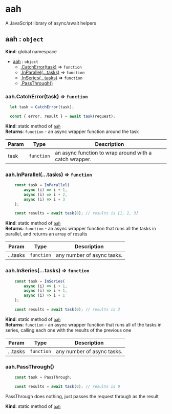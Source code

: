 # aah
A JavaScript library of async/await helpers

<a name="aah"></a>

## aah : <code>object</code>
**Kind**: global namespace  

* [aah](#aah) : <code>object</code>
    * [.CatchError(task)](#aah.CatchError) ⇒ <code>function</code>
    * [.InParallel(...tasks)](#aah.InParallel) ⇒ <code>function</code>
    * [.InSeries(...tasks)](#aah.InSeries) ⇒ <code>function</code>
    * [.PassThrough()](#aah.PassThrough)

<a name="aah.CatchError"></a>

### aah.CatchError(task) ⇒ <code>function</code>
```javascript
  let task = CatchError(task);

  const { error, result } = await task(request);
```

**Kind**: static method of [<code>aah</code>](#aah)  
**Returns**: <code>function</code> - an async wrapper function around the task  

| Param | Type | Description |
| --- | --- | --- |
| task | <code>function</code> | an async function to wrap around with a catch wrapper. |

<a name="aah.InParallel"></a>

### aah.InParallel(...tasks) ⇒ <code>function</code>
```javascript
	const task = InParallel(
		async (i) => i + 1,
		async (i) => i + 2,
		async (i) => i + 3
	);

	const results = await task(0); // results is [1, 2, 3]
```

**Kind**: static method of [<code>aah</code>](#aah)  
**Returns**: <code>function</code> - an async wrapper function that runs all the tasks in parallel, and returns an array of results  

| Param | Type | Description |
| --- | --- | --- |
| ...tasks | <code>function</code> | any number of async tasks. |

<a name="aah.InSeries"></a>

### aah.InSeries(...tasks) ⇒ <code>function</code>
```javascript
	const task = InSeries(
		async (i) => i + 1,
		async (i) => i + 1,
		async (i) => i + 1
	);

	const results = await task(0); // results is 3
```

**Kind**: static method of [<code>aah</code>](#aah)  
**Returns**: <code>function</code> - an async wrapper function that runs all of the tasks in series, calling each one with the results of the previous one  

| Param | Type | Description |
| --- | --- | --- |
| ...tasks | <code>function</code> | any number of async tasks. |

<a name="aah.PassThrough"></a>

### aah.PassThrough()
```javascript
	const task = PassThrough;

	const results = await task(0); // results is 0
```

PassThrough does nothing, just passes the request through as the result

**Kind**: static method of [<code>aah</code>](#aah)  

